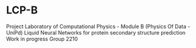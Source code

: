 # LCP-B
Project Laboratory of Computational Physics - Module B (Physics Of Data - UniPd) 
Liquid Neural Networks for protein secondary structure prediction
Work in progress
Group 2210
